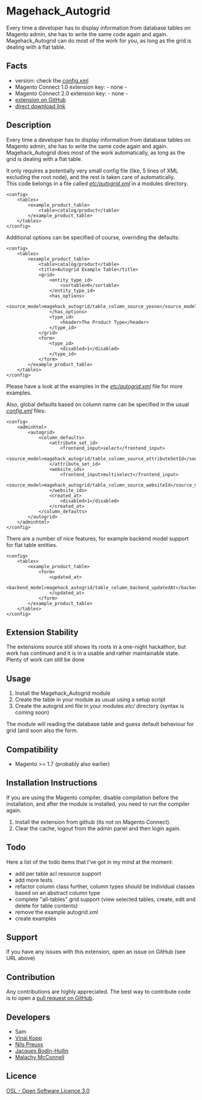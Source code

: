 Magehack_Autogrid
=================
Every time a developer has to display information from database tables on Magento admin, she has to write the same code again and again.
Magehack_Autogrid can do most of the work for you, as long as the grid is dealing with a flat table.

Facts
-----
- version: check the [config.xml](https://github.com/MagentoHackathonUK2014/Magehack_Autogrid.git/blob/master/app/code/community/Magehack/Autogrid/etc/config.xml)
- Magento Connect 1.0 extension key: - none -
- Magento Connect 2.0 extension key: - none - 
- [extension on GitHub](https://github.com/MagentoHackathonUK2014/Magehack_Autogrid)
- [direct download link](https://github.com/MagentoHackathonUK2014/Magehack_Autogrid/zipball/master)

Description
-----------
Every time a developer has to display information from database tables on Magento admin, she has to write the same code again and again.
Magehack_Autogrid does most of the work automatically, as long as the grid is dealing with a flat table.

It only requires a potentially very small config file (like, 5 lines of XML excluding the root node), and the rest is taken care of automatically.  
This code belongs in a file called *[etc/autogrid.xml](https://github.com/MagentoHackathonUK2014/Magehack_Autogrid/blob/master/src/app/code/community/Magehack/Autogrid/etc/autogrid.xml)* in a modules directory.  

```{.xml}
<config>
    <tables>
        <example_product_table>
            <table>catalog/product</table>
        </example_product_table>
    </tables>
</config>
```

Additional options can be specified of course, overriding the defaults:

```{.xml}
<config>
    <tables>
        <example_product_table>
            <table>catalog/product</table>
            <title>Autogrid Example Table</title>
            <grid>
                <entity_type_id>
                    <sortable>0</sortable>
                </entity_type_id>
                <has_options>
                    <source_model>magehack_autogrid/table_column_source_yesno</source_model>
                </has_options>
                <type_id>
                    <header>The Product Type</header>
                </type_id>
            </grid>
            <form>
                <type_id>
                    <disabled>1</disabled>
                </type_id>
            </form>
        </example_product_table>
    </tables>
</config>

```

Please have a look at the examples in the *[etc/autogrid.xml](https://github.com/MagentoHackathonUK2014/Magehack_Autogrid/blob/master/src/app/code/community/Magehack/Autogrid/etc/autogrid.xml)* file for more examples.
  
Also, global defaults based on column name can be specified in the usual *[config.xml](https://github.com/MagentoHackathonUK2014/Magehack_Autogrid/blob/master/src/app/code/community/Magehack/Autogrid/etc/config.xml#L61-L95)* files:

```{xml}
<config>
    <adminhtml>
        <autogrid>
            <column_defaults>
                <attribute_set_id>
                    <frontend_input>select</frontend_input>
                    <source_model>magehack_autogrid/table_column_source_attributeSetId</source_model>
                </attribute_set_id>
                <website_ids>
                    <frontend_input>multiselect</frontend_input>
                    <source_model>magehack_autogrid/table_column_source_websiteId</source_model>
                </website_ids>
                <created_at>
                    <disabled>1</disabled>
                </created_at>
            </column_defaults>
        </autogrid>
    </adminhtml>
</config>
```

There are a number of nice features, for example backend model support for flat table entities.

```{.xml}
<config>
    <tables>
        <example_product_table>
            <form>
                <updated_at>
                    <backend_model>magehack_autogrid/table_column_backend_updatedAt</backend_model>
                </updated_at>
            </form>
        </example_product_table>
    </tables>
</config>
```

Extension Stability
-------------------
The extensions source still shows its roots in a one-night hackathon, but work has continued and it is in a usable and rather maintainable state.  
Plenty of work can still be done

Usage
-----
1. Install the Magehack_Autogrid module
2. Create the table in your module as usual using a setup script
3. Create the autogrid.xml file in your modules *etc/* directory (syntax is coming soon)

The module will reading the database table and guess default behaviour for grid (and soon also the form.

Compatibility
-------------
- Magento >= 1.7 (probably also earlier)

Installation Instructions
-------------------------
If you are using the Magento compiler, disable compilation before the installation, and after the module is installed, you need to run the compiler again.

1. Install the extension from github (its not on Magento Connect).
2. Clear the cache, logout from the admin panel and then login again.

Todo
----
Here a list of the todo items that I've got in my mind at the moment:
 
- add per table acl resource support
- add more tests
- refactor column class further, column types should be individual classes based on an abstract column type
- complete "all-tables" grid support (view selected tables, create, edit and delete for table contents)
- remove the example autogrid.xml
- create examples

Support
-------
If you have any issues with this extension, open an issue on GitHub (see URL above)

Contribution
------------
Any contributions are highly appreciated. The best way to contribute code is to open a
[pull request on GitHub](https://help.github.com/articles/using-pull-requests).

Developers
---------
* Sam
* [Vinai Kopp](https://github.com/vinai)
* [Nils Preuss](https://github.com/nils.preuss)
* [Jacques Bodin-Hullin](https://github.com/jacquesbh)
* [Malachy McConnell](https://malachy.mcconnnell)

Licence
-------
[OSL - Open Software Licence 3.0](http://opensource.org/licenses/osl-3.0.php)
